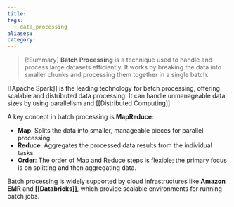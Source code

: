 ```yaml
---
title: 
tags:
  - data_processing
aliases: 
category:
---
```

>[!Summary]
> **Batch Processing** is a technique used to handle and process large datasets efficiently. It works by breaking the data into smaller chunks and processing them together in a single batch.

[[Apache Spark]] is the leading technology for batch processing, offering scalable and distributed data processing. It can handle unmanageable data sizes by using parallelism and [[Distributed Computing]]

A key concept in batch processing is **MapReduce**:
  - **Map**: Splits the data into smaller, manageable pieces for parallel processing.
  - **Reduce**: Aggregates the processed data results from the individual tasks.
  - **Order**: The order of Map and Reduce steps is flexible; the primary focus is on splitting and then aggregating data.

Batch processing is widely supported by cloud infrastructures like **Amazon EMR** and **[[Databricks]]**, which provide scalable environments for running batch jobs.
